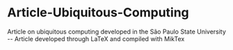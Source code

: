 # Article-Ubiquitous-Computing
Article on ubiquitous computing developed in the São Paulo State University
-- Article developed through LaTeX and compiled with MikTex
